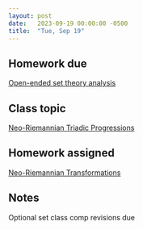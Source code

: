 ```yaml
---
layout: post
date:   2023-09-19 00:00:00 -0500
title:  "Tue, Sep 19"
---
```


## Homework due

[Open-ended set theory analysis](https://viva.pressbooks.pub/openmusictheory/chapter/analyzing-with-set-theory/#assignments)

## Class topic

[Neo-Riemannian Triadic Progressions](https://viva.pressbooks.pub/openmusictheory/chapter/neo-riemannian-triadic-progressions/)

## Homework assigned

[Neo-Riemannian Transformations](https://viva.pressbooks.pub/openmusictheory/chapter/neo-riemannian-triadic-progressions/#assignments)

## Notes

Optional set class comp revisions due